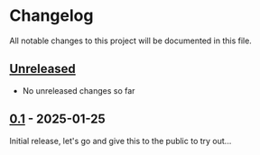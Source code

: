 # Changelog

All notable changes to this project will be documented in this file.

## [Unreleased]
- No unreleased changes so far

## [0.1] - 2025-01-25
Initial release, let's go and give this to the public to try out...

[unreleased]: https://github.com/tillsteinbach/CarConnectivity-cli/compare/v0.1...HEAD

[0.1]: https://github.com/tillsteinbach/CarConnectivity-cli/releases/tag/v0.1
